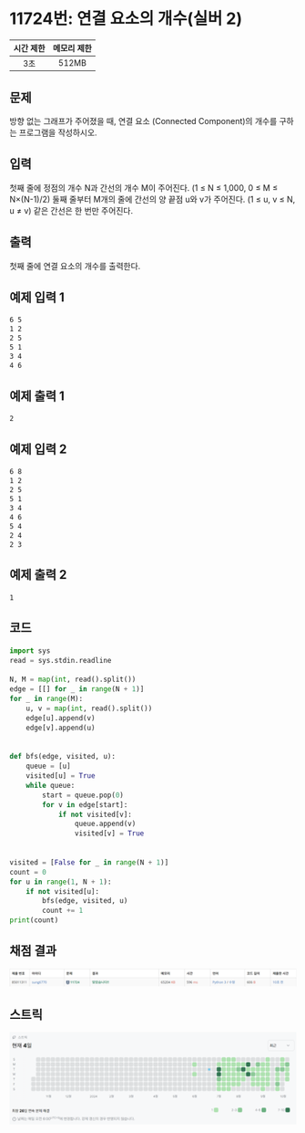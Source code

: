 # 11724번: 연결 요소의 개수(실버 2)
| 시간 제한 | 메모리 제한 |
|:-----:|:------:|
|  3초   | 512MB  |

## 문제
방향 없는 그래프가 주어졌을 때, 연결 요소 (Connected Component)의 개수를 구하는 프로그램을 작성하시오.

## 입력
첫째 줄에 정점의 개수 N과 간선의 개수 M이 주어진다. (1 ≤ N ≤ 1,000, 0 ≤ M ≤ N×(N-1)/2) 둘째 줄부터 M개의 줄에 간선의 양 끝점 u와 v가 주어진다. (1 ≤ u, v ≤ N, u ≠ v) 같은 간선은 한 번만 주어진다.

## 출력
첫째 줄에 연결 요소의 개수를 출력한다.

## 예제 입력 1
```text
6 5
1 2
2 5
5 1
3 4
4 6
```
## 예제 출력 1
```text
2
```
## 예제 입력 2
```text
6 8
1 2
2 5
5 1
3 4
4 6
5 4
2 4
2 3
```
## 예제 출력 2
```text
1
```

## 코드
```python
import sys
read = sys.stdin.readline

N, M = map(int, read().split())
edge = [[] for _ in range(N + 1)]
for _ in range(M):
    u, v = map(int, read().split())
    edge[u].append(v)
    edge[v].append(u)


def bfs(edge, visited, u):
    queue = [u]
    visited[u] = True
    while queue:
        start = queue.pop(0)
        for v in edge[start]:
            if not visited[v]:
                queue.append(v)
                visited[v] = True


visited = [False for _ in range(N + 1)]
count = 0
for u in range(1, N + 1):
    if not visited[u]:
        bfs(edge, visited, u)
        count += 1
print(count)

```

## 채점 결과
![image](result_img.png)

## 스트릭
![image](streak_img.png)